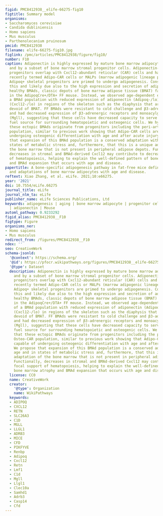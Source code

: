 ```yaml
---
figid: PMC8412938__elife-66275-fig10
figtitle: Summary model
organisms:
- Saccharomyces cerevisiae
- Candida dubliniensis
- Homo sapiens
- Mus musculus
- Parthenolecanium pruinosum
pmcid: PMC8412938
filename: elife-66275-fig10.jpg
figlink: /pmc/articles/PMC8412938/figure/fig10/
number: F10
caption: Adiponectin is highly expressed by mature bone marrow adipocytes (BMAds)
  and by a subset of bone marrow stromal progenitor cells. Adiponectin-expressing
  progenitors overlap with Cxcl12-abundant reticular (CAR) cells and have been more
  recently termed Adipo-CAR cells or MALPs (marrow adipogenic lineage precursors).
  Adipoq+ skeletal progenitors are primed to undergo adipogenesis. Consistent with
  this and likely due also to the high expression and secretion of adiponectin by
  healthy BMAds, classic depots of bone marrow adipose tissue (BMAT) failed to form
  in the AdipoqCre+/DTA+ FF mouse. Instead, we observed age-dependent expansion of
  a BMAd population with reduced expression of adiponectin (Adipoq-/lo) and Cxcl12
  (Cxcl12-/lo) in regions of the skeleton such as the diaphysis that are generally
  devoid of BMAT. FF BMAds were resistant to cold challenge and β3-adrenergic stimulation
  and had decreased expression of β3-adrenergic receptors and monoacylglycerol lipase
  (Mgll), suggesting that these cells have decreased capacity to serve as a local
  fuel source for surrounding hematopoietic and osteogenic cells. We hypothesize that
  these ectopic BMAds originate from progenitors including the peri-arteriolar Osteo-CAR
  population, similar to previous work showing that Adipo-CAR cells are capable of
  undergoing osteogenic differentiation with age and after acute injury. We propose
  that expansion of this BMAd population is a conserved adaptation with age and in
  states of metabolic stress and, furthermore, that this is a unique adaptation of
  the bone marrow that is not present in peripheral adipose depots. Functionally,
  decreases in stromal and BMAd-derived Cxcl12 may contribute to decreased focal support
  of hematopoiesis, helping to explain the well-defined pattern of bone marrow atrophy
  and BMAd expansion that occurs with age and disease.
papertitle: A bone-specific adipogenesis pathway in fat-free mice defines key origins
  and adaptations of bone marrow adipocytes with age and disease.
reftext: Xiao Zhang, et al. eLife. 2021;10:e66275.
year: '2021'
doi: 10.7554/eLife.66275
journal_title: eLife
journal_nlm_ta: eLife
publisher_name: eLife Sciences Publications, Ltd
keywords: adipogenesis | aging | bone marrow adipocyte | progenitor cells | metabolism
  | adiponectin | Mouse
automl_pathway: 0.9233292
figid_alias: PMC8412938__F10
figtype: Figure
organisms_ner:
- Homo sapiens
- Mus musculus
redirect_from: /figures/PMC8412938__F10
ndex: ''
seo: CreativeWork
schema-jsonld:
  '@context': https://schema.org/
  '@id': https://pfocr.wikipathways.org/figures/PMC8412938__elife-66275-fig10.html
  '@type': Dataset
  description: Adiponectin is highly expressed by mature bone marrow adipocytes (BMAds)
    and by a subset of bone marrow stromal progenitor cells. Adiponectin-expressing
    progenitors overlap with Cxcl12-abundant reticular (CAR) cells and have been more
    recently termed Adipo-CAR cells or MALPs (marrow adipogenic lineage precursors).
    Adipoq+ skeletal progenitors are primed to undergo adipogenesis. Consistent with
    this and likely due also to the high expression and secretion of adiponectin by
    healthy BMAds, classic depots of bone marrow adipose tissue (BMAT) failed to form
    in the AdipoqCre+/DTA+ FF mouse. Instead, we observed age-dependent expansion
    of a BMAd population with reduced expression of adiponectin (Adipoq-/lo) and Cxcl12
    (Cxcl12-/lo) in regions of the skeleton such as the diaphysis that are generally
    devoid of BMAT. FF BMAds were resistant to cold challenge and β3-adrenergic stimulation
    and had decreased expression of β3-adrenergic receptors and monoacylglycerol lipase
    (Mgll), suggesting that these cells have decreased capacity to serve as a local
    fuel source for surrounding hematopoietic and osteogenic cells. We hypothesize
    that these ectopic BMAds originate from progenitors including the peri-arteriolar
    Osteo-CAR population, similar to previous work showing that Adipo-CAR cells are
    capable of undergoing osteogenic differentiation with age and after acute injury.
    We propose that expansion of this BMAd population is a conserved adaptation with
    age and in states of metabolic stress and, furthermore, that this is a unique
    adaptation of the bone marrow that is not present in peripheral adipose depots.
    Functionally, decreases in stromal and BMAd-derived Cxcl12 may contribute to decreased
    focal support of hematopoiesis, helping to explain the well-defined pattern of
    bone marrow atrophy and BMAd expansion that occurs with age and disease.
  license: CC0
  name: CreativeWork
  creator:
    '@type': Organization
    name: WikiPathways
  keywords:
  - ADIPOQ
  - CXCL12
  - RETN
  - SLC26A3
  - C1D
  - MGLL
  - LLGL1
  - ADRB3
  - MICE
  - CFD
  - PIKFYVE
  - Renbp
  - Adipoq
  - Cxcl12
  - Retn
  - Lmf1
  - C1d
  - Mgll
  - Llgl1
  - Clec10a
  - Samhd1
  - Adrb3
  - Casp14
  - Cfd
---
```


